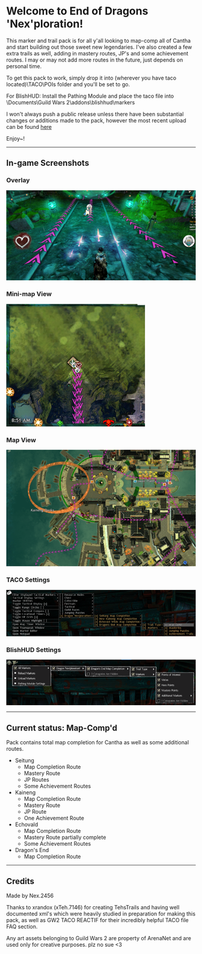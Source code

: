 # Welcome to End of Dragons 'Nex'ploration! 

This marker and trail pack is for all y'all looking to map-comp all of Cantha and start building out those sweet new legendaries. I've also created a few extra trails as well, adding in mastery routes, JP's and some achievement routes. I may or may not add more routes in the future, just depends on personal time.

To get this pack to work, simply drop it into (wherever you have taco located)\TACO\POIs folder and you'll be set to go.

For BlishHUD: Install the Pathing Module and place the taco file into \Documents\Guild Wars 2\addons\blishhud\markers

I won't always push a public release unless there have been substantial changes or additions made to the pack, however the most recent upload can be found [here](./Nexploration.taco)

Enjoy~!

***

## In-game Screenshots

### Overlay
![TACO Overlay screenshot](./Screenshots/ingame_overlay.png)

### Mini-map View
![Minimap screenshot](./Screenshots/ingame_minimap.png)

### Map View
![Map screenshot](./Screenshots/ingame_map.png)

### TACO Settings
![TACO Settings screenshot](./Screenshots/ingame_settings.png)

### BlishHUD Settings
![BlishHUD Settings screenshot](./Screenshots/ingame_settings_blish.png)



***

## Current status: Map-Comp'd

Pack contains total map completion for Cantha as well as some additional routes.

- Seitung
  - Map Completion Route
  - Mastery Route
  - JP Routes
  - Some Achievement Routes
- Kaineng
  - Map Completion Route
  - Mastery Route
  - JP Route
  - One Achievement Route
- Echovald
  - Map Completion Route
  - Mastery Route partially complete
  - Some Achievement Routes
- Dragon's End
  - Map Completion Route

***

## Credits

Made by Nex.2456

Thanks to xrandox (xTeh.7146) for creating TehsTrails and having well documented xml's which were heavily studied in preparation for making this pack, as well as GW2 TACO REACTIF for their incredibly helpful TACO file FAQ section.

Any art assets belonging to Guild Wars 2 are property of ArenaNet and are used only for creative purposes. plz no sue <3